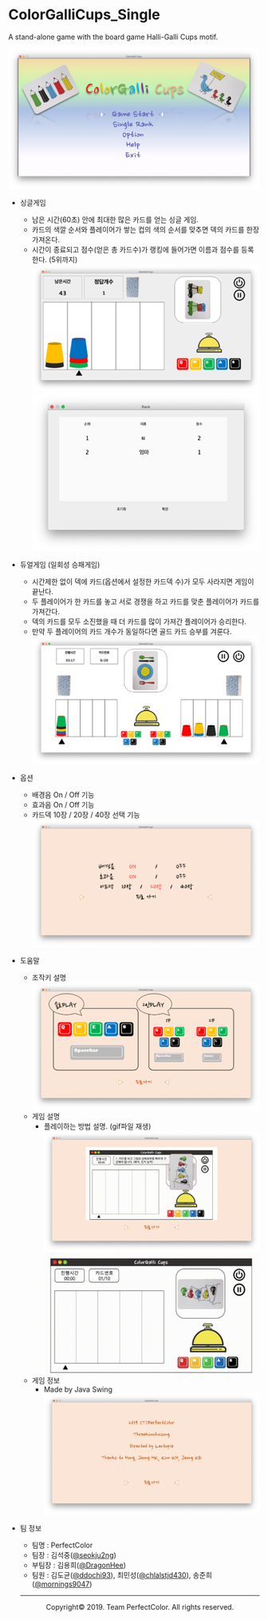 # ColorGalliCups_Single
A stand-alone game with the board game Halli-Galli Cups motif.

![](/screenshot/main.png "메인 화면")

- 싱글게임
  - 남은 시간(60초) 안에 최대한 많은 카드를 얻는 싱글 게임.
  - 카드의 색깔 순서와 플레이어가 쌓는 컵의 색의 순서를 맞추면 덱의 카드를 한장 가져온다.
  - 시간이 종료되고 점수(얻은 총 카드수)가 랭킹에 들어가면 이름과 점수를 등록한다. (5위까지)
  ![](/screenshot/1p-mode.png "싱글 플레이 화면")
  ![](/screenshot/rank.png "랭킹 서비스 화면")


- 듀얼게임 (일회성 승패게임)
  - 시간제한 없이 덱에 카드(옵션에서 설정한 카드덱 수)가 모두 사라지면 게임이 끝난다.
  - 두 플레이어가 한 카드를 놓고 서로 경쟁을 하고 카드를 맞춘 플레이어가 카드를 가져간다.
  - 덱의 카드를 모두 소진했을 때 더 카드를 많이 가져간 플레이어가 승리한다.
  - 만약 두 플레이어의 카드 개수가 동일하다면 골드 카드 승부를 겨룬다.
  ![](/screenshot/2p-mode.png "듀얼 플레이 화면")
  
  
- 옵션
  - 배경음 On / Off 기능
  - 효과음 On / Off 기능
  - 카드덱 10장 / 20장 / 40장 선택 기능
  ![](/screenshot/option.png "옵션 선택 화면")
  
  
- 도움말
  - 조작키 설명
    ![](/screenshot/control-key.png "조작키 설명 화면")
  - 게임 설명
    - 플레이하는 방법 설명. (gif파일 재생)
    ![](/screenshot/way-to-play.png "플레이 방법 화면")
    ![](/image/tutorial.gif "튜토리얼 동영상")
  - 게임 정보
    - Made by Java Swing
    ![](/screenshot/game-info.png "게임 정보 화면")
  
  
- 팀 정보
  - 팀명 : PerfectColor
  - 팀장 : 김석중([@seokju2ng](https://github.com/seokju2ng))
  - 부팀장 : 김용희([@DragonHee](https://github.com/DragonHee))
  - 팀원 : 김도균([@ddochi93](https://github.com/ddochi93)), 최민성([@chlalstjd430](https://github.com/chlalstjd430)), 송준희([@mornings9047](https://github.com/mornings9047))
  
  ---
  
  <p align="center">Copyright&copy; 2019. Team PerfectColor. All rights reserved.</p>
